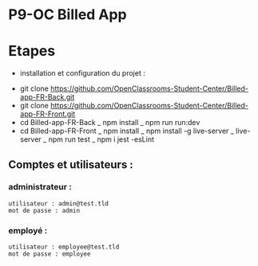 # P9-OC Billed App

# Etapes
* installation et configuration du projet :
- git clone https://github.com/OpenClassrooms-Student-Center/Billed-app-FR-Back.git
- git clone https://github.com/OpenClassrooms-Student-Center/Billed-app-FR-Front.git
- cd Billed-app-FR-Back
    _ npm install
    _ npm run run:dev
- cd Billed-app-FR-Front
    _ npm install
    _ npm install -g live-server
    _ live-server
    _ npm run test
    _ npm i jest
-esLint


## Comptes et utilisateurs :

### administrateur : 
```
utilisateur : admin@test.tld 
mot de passe : admin
```
### employé :
```
utilisateur : employee@test.tld
mot de passe : employee
```
